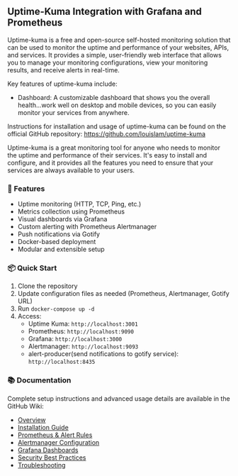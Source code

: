 ## Uptime-Kuma Integration with Grafana and Prometheus

Uptime-kuma is a free and open-source self-hosted monitoring solution that can be used to monitor the uptime and performance of your websites, APIs, and services. It provides a simple, user-friendly web interface that allows you to manage your monitoring configurations, view your monitoring results, and receive alerts in real-time.

Key features of uptime-kuma include:

- Dashboard: A customizable dashboard that shows you the overall health…work well on desktop and mobile devices, so you can easily monitor your services from anywhere.

Instructions for installation and usage of uptime-kuma can be found on the official GitHub repository: https://github.com/louislam/uptime-kuma

Uptime-kuma is a great monitoring tool for anyone who needs to monitor the uptime and performance of their services. It's easy to install and configure, and it provides all the features you need to ensure that your services are always available to your users.

### 🚀 Features

- Uptime monitoring (HTTP, TCP, Ping, etc.)
- Metrics collection using Prometheus
- Visual dashboards via Grafana
- Custom alerting with Prometheus Alertmanager
- Push notifications via Gotify
- Docker-based deployment
- Modular and extensible setup

### 📦 Quick Start

1. Clone the repository
2. Update configuration files as needed (Prometheus, Alertmanager, Gotify URL)
3. Run `docker-compose up -d`
4. Access:
   - Uptime Kuma: `http://localhost:3001`
   - Prometheus: `http://localhost:9090`
   - Grafana: `http://localhost:3000`
   - Alertmanager: `http://localhost:9093`
   - alert-producer(send notifications to gotify service): `http://localhost:8435`

### 📚 Documentation

Complete setup instructions and advanced usage details are available in the GitHub Wiki:

-  [Overview](https://github.com/azita-abdollahi/uptime-kuma/wiki/01%E2%80%90Overview-Uptime-Kuma-Monitoring-Stack)
-  [Installation Guide](https://github.com/azita-abdollahi/uptime-kuma/wiki/02%E2%80%90Installation%E2%80%90Guide-Prerequisites)
-  [Prometheus & Alert Rules](https://github.com/azita-abdollahi/uptime-kuma/wiki/03%E2%80%90Prometheus%E2%80%90&%E2%80%90Alert%E2%80%90Rules-prometheus.yml)
-  [Alertmanager Configuration](https://github.com/azita-abdollahi/uptime-kuma/wiki/04%E2%80%90Alertmanager%E2%80%90Configuration-alertmanager.yml)
-  [Grafana Dashboards](https://github.com/azita-abdollahi/uptime-kuma/wiki/05%E2%80%90Grafana%E2%80%90Dashboards-Setup-Grafana)
-  [Security Best Practices](https://github.com/azita-abdollahi/uptime-kuma/wiki/06%E2%80%90Security%E2%80%90Best%E2%80%90Practices)
-  [Troubleshooting](https://github.com/azita-abdollahi/uptime-kuma/wiki/07%E2%80%90Troubleshooting)

